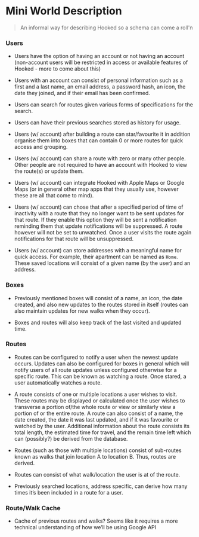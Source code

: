 # Mini World Description

> An informal way for describing Hooked so a schema can come a roll'n

### Users

- Users have the option of having an account or not having an account (non-account users will be restricted in access or available features of Hooked - more to come about this)

- Users with an account can consist of personal information such as a first and a last name, an email address, a password hash, an icon, the date they joined, and if their email has been confirmed.

- Users can search for routes given various forms of specifications for the search.

- Users can have their previous searches stored as history for usage.

- Users (w/ account) after building a route can star/favourite it in addition organise them into boxes that can contain 0 or more routes for quick access and grouping.

- Users (w/ account) can share a route with zero or many other people. Other people are not required to have an account with Hooked to view the route(s) or update them.

- Users (w/ account) can integrate Hooked with Apple Maps or Google Maps (or in general other map apps that they usually use, however these are all that come to mind).

- Users (w/ account) can chose that after a specified period of time of inactivity with a route that they no longer want to be sent updates for that route. If they enable this option they will be sent a notification reminding them that update notifications will be suppressed. A route however will not be set to unwatched. Once a user visits the route again notifications for that route will be unsuppressed. 

- Users (w/ account) can store addresses with a meaningful name for quick access. For example, their apartment can be named as `Home`. These saved locations will consist of a given name (by the user) and an address.


### Boxes

- Previously mentioned boxes will consist of a name, an icon, the date created, and also new updates to the routes stored in itself (routes can also maintain updates for new walks when they occur).

- Boxes and routes will also keep track of the last visited and updated time.


### Routes

- Routes can be configured to notify a user when the newest update occurs. Updates can also be configured for boxes in general which will notify users of all route updates unless configured otherwise for a specific route. This can be known as watching a route. Once stared, a user automatically watches a route.

- A route consists of one or multiple locations a user wishes to visit. These routes may be displayed or calculated once the user wishes to transverse a portion of/the whole route or view or similarly view a portion of or the entire route. A route can also consist of a name, the date created, the date it was last updated, and if it was favourite or watched by the user. Additional information about the route consists its total length, the estimated time for travel, and the remain time left which can (possibly?) be derived from the database.

- Routes (such as those with multiple locations) consist of sub-routes known as walks that join location A to location B. Thus, routes are derived.

- Routes can consist of what walk/location the user is at of the route.

- Previously searched locations, address specific, can derive how many times it’s been included in a route for a user.


### Route/Walk Cache

- Cache of previous routes and walks? Seems like it requires a more technical understanding of how we’ll be using Google API
